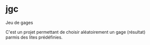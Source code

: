 # jgc
Jeu de gages

C'est un projet permettant de choisir aléatoirement un gage (résultat) parmis des lites prédéfinies.
